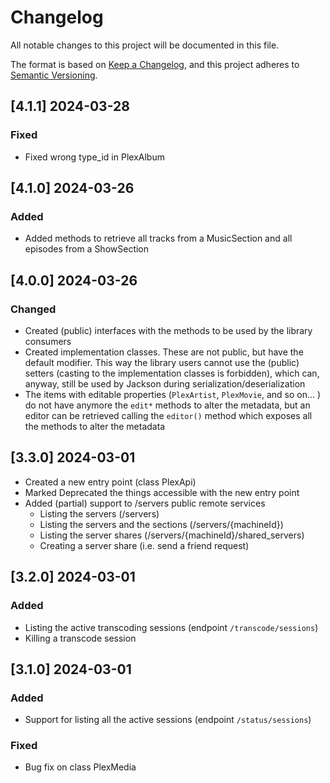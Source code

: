 # Changelog

All notable changes to this project will be documented in this file.

The format is based on [Keep a Changelog](https://keepachangelog.com/en/1.1.0/),
and this project adheres to [Semantic Versioning](https://semver.org/spec/v2.0.0.html).

## [4.1.1] 2024-03-28

### Fixed

- Fixed wrong type_id in PlexAlbum

## [4.1.0] 2024-03-26

### Added

- Added methods to retrieve all tracks from a MusicSection and all episodes from a ShowSection

## [4.0.0] 2024-03-26

### Changed

- Created (public) interfaces with the methods to be used by the library consumers
- Created implementation classes. These are not public, but have the default modifier. This way the library users cannot use the (public) setters (casting to the implementation classes is forbidden), which can, anyway, still be used by Jackson during serialization/deserialization
- The items with editable properties (`PlexArtist`, `PlexMovie`, and so on... ) do not have anymore the `edit*` methods to alter the metadata, but an editor can be retrieved calling the `editor()` method which exposes all the methods to alter the metadata

## [3.3.0] 2024-03-01

- Created a new entry point (class PlexApi)
- Marked Deprecated the things accessible with the new entry point
- Added (partial) support to /servers public remote services
  - Listing the servers (/servers)
  - Listing the servers and the sections (/servers/{machineId})
  - Listing the server shares (/servers/{machineId}/shared_servers)
  - Creating a server share (i.e. send a friend request)

## [3.2.0] 2024-03-01

### Added

- Listing the active transcoding sessions (endpoint `/transcode/sessions`)
- Killing a transcode session

## [3.1.0] 2024-03-01

### Added

- Support for listing all the active sessions (endpoint `/status/sessions`)

### Fixed 

- Bug fix on class PlexMedia